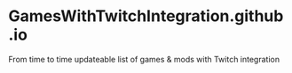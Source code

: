 # GamesWithTwitchIntegration.github.io

From time to time updateable list of games & mods with Twitch integration
